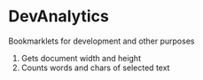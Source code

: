 DevAnalytics
=========================

Bookmarklets for development and other purposes

1. Gets document width and height
2. Counts words and chars of selected text